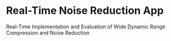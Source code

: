 # Real-Time Noise Reduction App
Real-Time Implementation and
Evaluation of Wide Dynamic Range
Compression and Noise Reduction
